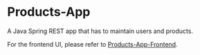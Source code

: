 # Products-App
A Java Spring REST app that has to maintain users and products.

For the frontend UI, please refer to [Products-App-Frontend](https://github.com/mtsanovv/Products-App-Frontend).
